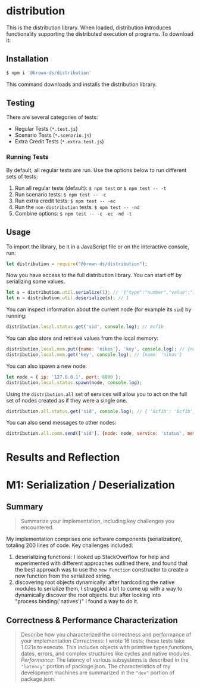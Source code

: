 # distribution

This is the distribution library. When loaded, distribution introduces functionality supporting the distributed execution of programs. To download it:

## Installation

```sh
$ npm i '@brown-ds/distribution'
```

This command downloads and installs the distribution library.

## Testing

There are several categories of tests:
  *	Regular Tests (`*.test.js`)
  *	Scenario Tests (`*.scenario.js`)
  *	Extra Credit Tests (`*.extra.test.js`)

### Running Tests

By default, all regular tests are run. Use the options below to run different sets of tests:

1. Run all regular tests (default): `$ npm test` or `$ npm test -- -t`
2. Run scenario tests: `$ npm test -- -c` 
3. Run extra credit tests: `$ npm test -- -ec`
4. Run the `non-distribution` tests: `$ npm test -- -nd`
5. Combine options: `$ npm test -- -c -ec -nd -t`

## Usage

To import the library, be it in a JavaScript file or on the interactive console, run:

```js
let distribution = require("@brown-ds/distribution");
```

Now you have access to the full distribution library. You can start off by serializing some values. 

```js
let s = distribution.util.serialize(1); // '{"type":"number","value":"1"}'
let n = distribution.util.deserialize(s); // 1
```

You can inspect information about the current node (for example its `sid`) by running:

```js
distribution.local.status.get('sid', console.log); // 8cf1b
```

You can also store and retrieve values from the local memory:

```js
distribution.local.mem.put({name: 'nikos'}, 'key', console.log); // {name: 'nikos'}
distribution.local.mem.get('key', console.log); // {name: 'nikos'}
```

You can also spawn a new node:

```js
let node = { ip: '127.0.0.1', port: 8080 };
distribution.local.status.spawn(node, console.log);
```

Using the `distribution.all` set of services will allow you to act 
on the full set of nodes created as if they were a single one.

```js
distribution.all.status.get('sid', console.log); // { '8cf1b': '8cf1b', '8cf1c': '8cf1c' }
```

You can also send messages to other nodes:

```js
distribution.all.comm.send(['sid'], {node: node, service: 'status', method: 'get'}, console.log); // 8cf1c
```


# Results and Reflection
# M1: Serialization / Deserialization
## Summary
> Summarize your implementation, including key challenges you encountered.

My implementation comprises one software components (serialization), totaling 200 lines of code. Key challenges included:
1. deserializing functions: I looked up StackOverflow for help and experimented with different approaches outlined there, and found that the best approach was to use the `new Function` constructor to create a new function from the serialized string.
2. discovering root objects dynamically: after hardcoding the native modules to serialize them, I struggled a bit to come up with a way to 
dynamically discover the root objects. but after looking into "process.binding('natives')" I found a way to do it.

## Correctness & Performance Characterization
> Describe how you characterized the correctness and performance of your
implementation
*Correctness*: I wrote 16 tests; these tests take 1.021s to
execute. This includes objects with primitive types,functions, dates, errors, and complex structures like cycles and native modules. 
*Performance*: The latency of various subsystems is described in the
`"latency"` portion of package.json. The characteristics of my development
machines are summarized in the `"dev"` portion of package.json.
